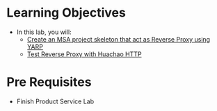 # Learning Objectives
-   In this lab, you will:
    -  [Create an MSA project skeleton that act as Reverse Proxy using YARP](./1-reverse-proxy.md)
    -  [Test Reverse Proxy with Huachao HTTP](./2-reverse-proxy-http.md)
      
# Pre Requisites
 - Finish Product Service Lab
